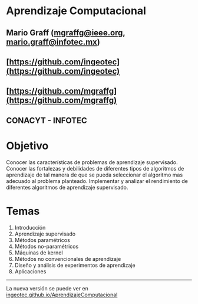 # Aprendizaje Computacional  

## Mario Graff (mgraffg@ieee.org, mario.graff@infotec.mx)  
## [https://github.com/ingeotec](https://github.com/ingeotec)
## [https://github.com/mgraffg](https://github.com/mgraffg)
## CONACYT - INFOTEC

# Objetivo 

Conocer las características de problemas de aprendizaje
supervisado. Conocer las fortalezas y debilidades de diferentes tipos
de algoritmos de aprendizaje de tal manera de que se pueda seleccionar
el algoritmo mas adecuado al problema planteado. Implementar y
analizar el rendimiento de diferentes algoritmos de aprendizaje
supervisado.

# Temas

1. Introducción
2. Aprendizaje supervisado
3. Métodos paramétricos
4. Métodos no-paramétricos
5. Máquinas de kernel
6. Métodos no convencionales de aprendizaje
7. Diseño y análisis de experimentos de aprendizaje
8. Aplicaciones

---

La nueva versión se puede ver en [ingeotec.github.io/AprendizajeComputacional](https://ingeotec.github.io/AprendizajeComputacional)
